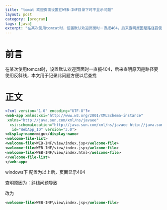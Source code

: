 ```yaml
---
title: "tomat 欢迎页面设置在WEB-INF目录下时不显示问题"
layout: post
category: [program]
tags: [java]
excerpt: "在某次使用tomcat时，设置默认欢迎页面时一直报404，后来查明原因是路径要使用反斜线，本文用于记录此问题方便以后查找"
---
```


# 前言
在某次使用tomcat时，设置默认欢迎页面时一直报404，后来查明原因是路径要使用反斜线，本文用于记录此问题方便以后查找

# 正文

```xml
<?xml version="1.0" encoding="UTF-8"?>
<web-app xmlns:xsi="http://www.w3.org/2001/XMLSchema-instance"
 xmlns="http://java.sun.com/xml/ns/javaee"
  xsi:schemaLocation="http://java.sun.com/xml/ns/javaee http://java.sun.com/xml/ns/javaee/web-app_3_0.xsd"
   id="WebApp_ID" version="3.0">
<display-name>migu</display-name>
<welcome-file-list>
<welcome-file>WEB-INF/view/index.jsp</welcome-file>
<welcome-file>WEB-INF/view/index.jsp</welcome-file>
<welcome-file>WEB-INF/view/index.html</welcome-file>
</welcome-file-list>
</web-app>
```
windows下 配置为以上后，页面显示404

查明原因为：斜线问题导致

改为

```xml
<welcome-file>WEB-INF\view\index.jsp</welcome-file>
```